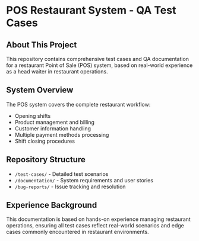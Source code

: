 # POS Restaurant System - QA Test Cases

## About This Project
This repository contains comprehensive test cases and QA documentation for a restaurant Point of Sale (POS) system, based on real-world experience as a head waiter in restaurant operations.

## System Overview
The POS system covers the complete restaurant workflow:
- Opening shifts
- Product management and billing
- Customer information handling
- Multiple payment methods processing
- Shift closing procedures

## Repository Structure
- `/test-cases/` - Detailed test scenarios
- `/documentation/` - System requirements and user stories
- `/bug-reports/` - Issue tracking and resolution

## Experience Background
This documentation is based on hands-on experience managing restaurant operations, ensuring all test cases reflect real-world scenarios and edge cases commonly encountered in restaurant environments.
